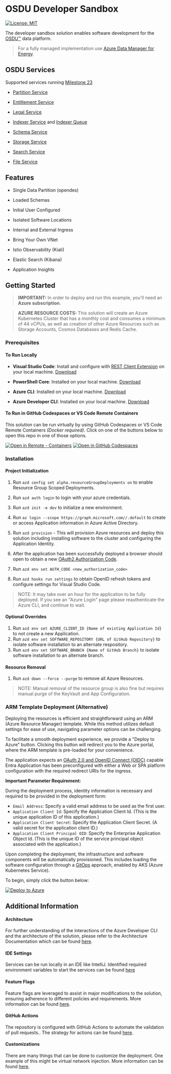# OSDU Developer Sandbox

[![License: MIT](https://img.shields.io/badge/License-MIT-yellow.svg)](https://opensource.org/licenses/MIT)  

The developer sandbox solution enables software development for the [OSDU™](https://community.opengroup.org/osdu/platform) data platform. 
> For a fully managed implementation use [Azure Data Manager for Energy](https://azure.microsoft.com/en-us/products/data-manager-for-energy).


## OSDU Services

Supported services running [Milestone 23](https://osduforum.org/osdu-r3-milestone-23-is-now-released/)

- [Partition Service](https://community.opengroup.org/osdu/platform/system/partition)

- [Entitlement Service](https://community.opengroup.org/osdu/platform/security-and-compliance/entitlements)

- [Legal Service](https://community.opengroup.org/osdu/platform/security-and-compliance/legal)

- [Indexer Service](https://community.opengroup.org/osdu/platform/system/indexer-service) and [Indexer Queue](https://community.opengroup.org/osdu/platform/system/indexer-queue)

- [Schema Service](https://community.opengroup.org/osdu/platform/system/schema-service)

- [Storage Service](https://community.opengroup.org/osdu/platform/system/storage)

- [Search Service](https://community.opengroup.org/osdu/platform/system/search-service)

- [File Service](https://community.opengroup.org/osdu/platform/system/file)



## Features

* Single Data Partition (opendes)

* Loaded Schemas

* Initial User Configured

* Isolated Software Locations

* Internal and External Ingress 

* Bring Your Own VNet

* Istio Observability (Kiali)

* Elastic Search (Kibana)

* Application Insights



## Getting Started

> **IMPORTANT:** In order to deploy and run this example, you'll need an **Azure subscription**. 

> **AZURE RESOURCE COSTS:** This solution will create an Azure Kubernetes Cluster that has a monthly cost and consumes a minimum of 44 vCPUs, as well as creation of other Azure Resources such as Storage Accounts, Cosmos Databases and Redis Cache.


### Prerequisites

#### To Run Locally

- __Visual Studio Code__: Install and configure with [REST Client Extension](https://marketplace.visualstudio.com/items?itemName=humao.rest-client) on your local machine. [Download](https://code.visualstudio.com/download)

- __PowerShell Core__: Installed on your local machine.  [Download](https://learn.microsoft.com/en-us/powershell/scripting/install/installing-powershell?view=powershell-7.4)

- __Azure CLI__: Installed on your local machine. [Download](https://docs.microsoft.com/en-us/cli/azure/install-azure-cli)

- __Azure Developer CLI__: Installed on your local machine. [Download](https://learn.microsoft.com/en-us/azure/developer/azure-developer-cli/install-azd)


#### To Run in GitHub Codespaces or VS Code Remote Containers

This solution can be run virtually by using GitHub Codespaces or VS Code Remote Containers _(Docker required)_.  Click on one of the buttons below to open this repo in one of those options. 

[![Open in Remote - Containers](https://img.shields.io/static/v1?style=for-the-badge&label=Remote%20-%20Containers&message=Open&color=blue&logo=visualstudiocode)](https://vscode.dev/redirect?url=vscode://ms-vscode-remote.remote-containers/cloneInVolume?url=https://github.com/Azure/osdu-developer)
[![Open in GitHub Codespaces](https://img.shields.io/static/v1?style=for-the-badge&label=GitHub+Codespaces&message=Open&color=brightgreen&logo=github)](https://github.com/codespaces/new?skip_quickstart=true&machine=basicLinux32gb&repo=742135816&ref=main&devcontainer_path=.devcontainer%2Fdevcontainer.json&geo=UsEast)



### Installation

#### Project Initialization

1. Run `azd config set alpha.resourceGroupDeployments on` to enable Resource Group Scoped Deployments.

1. Run `azd auth login` to login with your azure credentials.

1. Run `azd init -e dev` to initialize a new environment.

1. Run `az login --scope https://graph.microsoft.com//.default` to create or access Application information in Azure Active Directory.

1. Run `azd provision` - This will provision Azure resources and deploy this solution including installing software to the cluster and configuring the Application Identity.

1. After the application has been successfully deployed a browser should open to obtain a new [OAuth2 Authorization Code](https://learn.microsoft.com/en-us/entra/identity-platform/v2-oauth2-auth-code-flow#applications-that-support-the-auth-code-flow).

1. Run `azd env set AUTH_CODE <new_authorization_code>`

1. Run `azd hooks run settings` to obtain OpenID refresh tokens and configure settings for Visual Studio Code.

> NOTE: It may take over an hour for the application to be fully deployed. If you see an "Azure Login" page please reauthenticate the Azure CLI, and continue to wait.

#### Optional Overrides

1. Run `azd env set AZURE_CLIENT_ID {Name of existing Application Id}` to not create a new Application.
1. Run `azd env set SOFTWARE_REPOSITORY {URL of GitHub Repository}` to isolate software installation to an alternate respository.
1. Run `azd env set SOFTWARE_BRANCH {Name of GitHub Branch}` to isolate software installation to an alternate branch.

#### Resource Removal

1. Run `azd down --force --purge` to remove all Azure Resources.

> NOTE: Manual removal of the resource group is also fine but requires manual purge of the KeyVault and App Configuration.


### ARM Template Deployment  (Alternative)

Deploying the resources is efficient and straightforward using an ARM (Azure Resource Manager) template. While this method utilizes default settings for ease of use, navigating parameter options can be challenging.

To facilitate a smooth deployment experience, we provide a "Deploy to Azure" button. Clicking this button will redirect you to the Azure portal, where the ARM template is pre-loaded for your convenience.

The application expects an [OAuth 2.0 and OpenID Connect (OIDC)](https://learn.microsoft.com/en-us/entra/identity-platform/v2-oauth2-implicit-grant-flow) capable Entra Application has been preconfigured with either a Web or SPA platform configuration with the required redirect URIs for the ingress.

**Important Parameter Requirement:**

During the deployment process, identity information is necessary and required to be provided in the deployment form:

- `Email Address`: Specify a valid email address to be used as the first user.
- `Application Client Id`: Specify the Application Client Id. (This is the unique application ID of this application.)
- `Application Client Secret`: Specify the Application Client Secret. (A valid secret for the application client ID.)
- `Application Client Principal OID`: Specify the Enterprise Application Object Id. (This is the unique ID of the service principal object associated with the application.)


Upon completing the deployment, the infrastructure and software components will be automatically provisioned. This includes loading the software configuration through a [GitOps](https://learn.microsoft.com/en-us/azure/architecture/example-scenario/gitops-aks/gitops-blueprint-aks) approach, enabled by AKS (Azure Kubernetes Service).

To begin, simply click the button below:

[![Deploy to Azure](https://aka.ms/deploytoazurebutton)](https://portal.azure.com/#create/Microsoft.Template/uri/https%3A%2F%2Fraw.githubusercontent.com%2FAzure%2Fosdu-developer%2Fmain%2Fazuredeploy.json)


## Additional Information

#### Architecture

For further understanding of the interactions of the Azure Developer CLI and the architecture of the solution, please refer to the Architecture Documentation which can be found [here](docs/archiecture.md).

#### IDE Settings

Services can be run locally in an IDE like IntelliJ.  Identified required environment variables to start the services can be found [here](docs/service-environments.md)


#### Feature Flags

Feature flags are leveraged to assist in major modifications to the solution, ensuring adherence to different policies and requirements. More information can be found [here](docs/feature-flags.md).
                          

#### GitHub Actions

The repository is configured with GitHub Actions to automate the validation of pull requests.. The strategy for actions can be found [here](docs/pipelines.md).


#### Customizations

There are many things that can be done to customize the deployment. One example of this might be virtual network injection. More information can be found [here](docs/vnet-injection.md).

